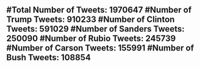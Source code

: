 #Total Number of Tweets: 1970647 
#Number of Trump Tweets: 910233
#Number of Clinton Tweets: 591029
#Number of Sanders Tweets: 250090
#Number of Rubio Tweets: 245739
#Number of Carson Tweets: 155991
#Number of Bush Tweets: 108854
---
